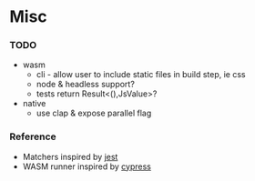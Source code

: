 # Misc

### TODO
- wasm
	- cli - allow user to include static files in build step, ie css
	- node & headless support?
	- tests return Result<(),JsValue>?
- native
	- use clap & expose parallel flag

### Reference
- Matchers inspired by [jest](https://jestjs.io/)
- WASM runner inspired by [cypress](https://www.cypress.io/)

